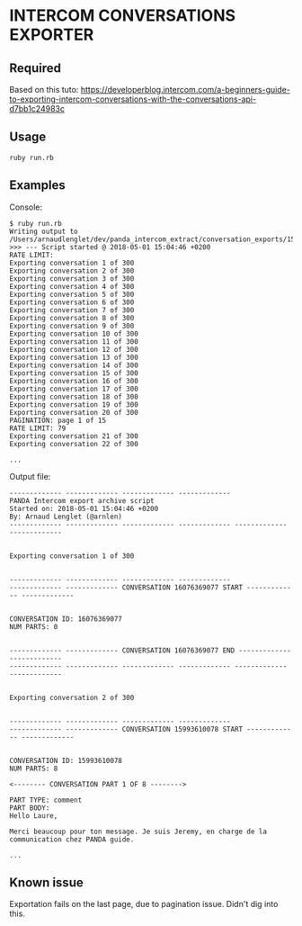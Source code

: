 # INTERCOM CONVERSATIONS EXPORTER

## Required

Based on this tuto: https://developerblog.intercom.com/a-beginners-guide-to-exporting-intercom-conversations-with-the-conversations-api-d7bb1c24983c

## Usage

```
ruby run.rb
```

## Examples

Console:

```
$ ruby run.rb
Writing output to /Users/arnaudlenglet/dev/panda_intercom_extract/conversation_exports/1525179886_panda_intercom.export
>>> --- Script started @ 2018-05-01 15:04:46 +0200
RATE LIMIT:
Exporting conversation 1 of 300
Exporting conversation 2 of 300
Exporting conversation 3 of 300
Exporting conversation 4 of 300
Exporting conversation 5 of 300
Exporting conversation 6 of 300
Exporting conversation 7 of 300
Exporting conversation 8 of 300
Exporting conversation 9 of 300
Exporting conversation 10 of 300
Exporting conversation 11 of 300
Exporting conversation 12 of 300
Exporting conversation 13 of 300
Exporting conversation 14 of 300
Exporting conversation 15 of 300
Exporting conversation 16 of 300
Exporting conversation 17 of 300
Exporting conversation 18 of 300
Exporting conversation 19 of 300
Exporting conversation 20 of 300
PAGINATION: page 1 of 15
RATE LIMIT: 79
Exporting conversation 21 of 300
Exporting conversation 22 of 300

...

```

Output file:

```
------------- ------------- ------------- -------------
PANDA Intercom export archive script
Started on: 2018-05-01 15:04:46 +0200
By: Arnaud Lenglet (@arnlen)
------------- ------------- ------------- ------------- ------------- -------------


Exporting conversation 1 of 300


------------- ------------- ------------- -------------
------------- ------------- CONVERSATION 16076369077 START ------------- -------------


CONVERSATION ID: 16076369077
NUM PARTS: 0


------------- ------------- CONVERSATION 16076369077 END ------------- -------------
------------- ------------- ------------- ------------- ------------- -------------


Exporting conversation 2 of 300


------------- ------------- ------------- -------------
------------- ------------- CONVERSATION 15993610078 START ------------- -------------


CONVERSATION ID: 15993610078
NUM PARTS: 8

<-------- CONVERSATION PART 1 OF 8 -------->

PART TYPE: comment
PART BODY:
Hello Laure, 

Merci beaucoup pour ton message. Je suis Jeremy, en charge de la communication chez PANDA guide.

...
```

## Known issue

Exportation fails on the last page, due to pagination issue. Didn't dig into this.